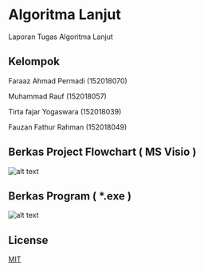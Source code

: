 # Algoritma Lanjut

Laporan Tugas Algoritma Lanjut

## Kelompok

Faraaz Ahmad Permadi (152018070)

Muhammad Rauf (152018057)

Tirta fajar Yogaswara (152018039)

Fauzan Fathur Rahman (152018049)


## Berkas Project Flowchart ( MS Visio )

![alt text](https://github.com/zFz0000/AlgoritaLanjut/blob/master/QR%20Flowchart.png?raw=true)


## Berkas Program ( *.exe )

![alt text](https://github.com/zFz0000/AlgoritaLanjut/blob/master/QR%20Program.png?raw=true)

## License
[MIT](https://choosealicense.com/licenses/mit/)
